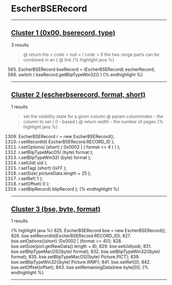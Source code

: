 # EscherBSERecord

***

## [Cluster 1 (0x00, bserecord, type)](./1)
3 results
> @ return the < code > null < / code > if the two range parts can be combined in an { @ link 
{% highlight java %}
565. EscherBSERecord bseRecord = (EscherBSERecord) escherRecord;
566. switch ( bseRecord.getBlipTypeWin32() )
{% endhighlight %}

***

## [Cluster 2 (escherbserecord, format, short)](./2)
1 results
> set the visibility state for a given column @ param columnindex - the column to set ( 0 - based ) @ return width - the number of pages 
{% highlight java %}
1309. EscherBSERecord r = new EscherBSERecord();
1310. r.setRecordId( EscherBSERecord.RECORD_ID );
1311. r.setOptions( (short) ( 0x0002 | ( format << 4 ) ) );
1312. r.setBlipTypeMacOS( (byte) format );
1313. r.setBlipTypeWin32( (byte) format );
1314. r.setUid( uid );
1315. r.setTag( (short) 0xFF );
1316. r.setSize( pictureData.length + 25 );
1317. r.setRef( 1 );
1318. r.setOffset( 0 );
1319. r.setBlipRecord( blipRecord );
{% endhighlight %}

***

## [Cluster 3 (bse, byte, format)](./3)
1 results
> 
{% highlight java %}
825. EscherBSERecord bse = new EscherBSERecord();
826. bse.setRecordId(EscherBSERecord.RECORD_ID);
827. bse.setOptions((short) (0x0002 | (format << 4)));
828. bse.setSize(pict.getRawData().length + 8);
829. bse.setUid(uid);
831. bse.setBlipTypeMacOS((byte) format);
832. bse.setBlipTypeWin32((byte) format);
835.   bse.setBlipTypeMacOS((byte) Picture.PICT);
839.   bse.setBlipTypeWin32((byte) Picture.WMF);
841. bse.setRef(0);
842. bse.setOffset(offset);
843. bse.setRemainingData(new byte[0]);
{% endhighlight %}

***

